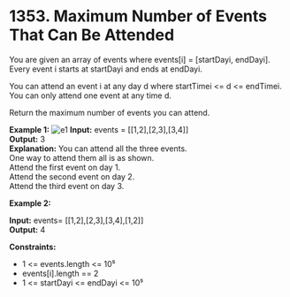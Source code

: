 # 1353. Maximum Number of Events That Can Be Attended
You are given an array of events where events[i] = [startDayi, endDayi]. Every event i starts at startDayi and ends at endDayi.

You can attend an event i at any day d where startTimei <= d <= endTimei. You can only attend one event at any time d.

Return the maximum number of events you can attend.

**Example 1:**
![e1](https://github.com/user-attachments/assets/7496f9a0-a49a-4853-b067-411b08284f34)
**Input:** events = [[1,2],[2,3],[3,4]] <br>
**Output:** 3<br>
**Explanation:** You can attend all the three events.<br>
One way to attend them all is as shown.<br>
Attend the first event on day 1.<br>
Attend the second event on day 2.<br>
Attend the third event on day 3.<br>

**Example 2:**

**Input:** events= [[1,2],[2,3],[3,4],[1,2]]<br>
**Output:** 4<br>
 

**Constraints:**

* 1 <= events.length <= 10⁵
* events[i].length == 2
* 1 <= startDayi <= endDayi <= 10⁵
